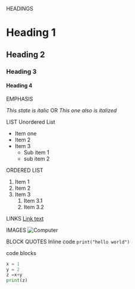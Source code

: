 HEADINGS

# Heading 1
## Heading 2
### Heading 3
#### Heading 4

EMPHASIS

*This state is italic*
OR _This one also is italized_

LIST
Unordered List

- Item one
- Item 2
- Item 3
  - Sub item 1
  - sub item 2

ORDERED LIST
1. Item 1
2. Item 2
3. Item 3
   1. Item 3.1
   2. Item 3.2

LINKS
[Link text](https://nehmtech.com)

IMAGES
![Computer](image.png)

BLOCK QUOTES
Inline code
`print("hello world")`

code blocks
```python
x = 1
y = 2
z =x+y
print(z)
```
